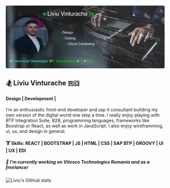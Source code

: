 ![cover](https://github.com/vteliviu/vteliviu/blob/main/cover.jpg)

## 🏂 Liviu Vinturache 🇷🇴

#### Design | Development | 

I'm an enthusiastic front-end developer and sap it consultant building my own version of the digital world one step a time. 
I really enjoy playing with BTP Integration Suite, B2B, programming languages, frameworks like Boostrap or React, as well as work in JavaScript.
I also enjoy wireframming, ui, ux, and design in general.

#### 🏋️  Skills: REACT | BOOTSTRAP | JS | HTML | CSS | SAP BTP | GROOVY | UI | UX | EDI

##### 💼 I'm currently working on Vitesco Technologies Romania and as a freelancer

![Liviu's GitHub stats](https://github-readme-stats.vercel.app/api?username=vteliviu&?theme=tokyonight_icons=true)
